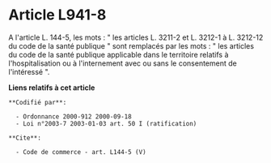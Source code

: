 # Article L941-8

A l'article L. 144-5, les mots : " les articles L. 3211-2 et L. 3212-1 à L. 3212-12 du code de la santé publique " sont
remplacés par les mots : " les articles du code de la santé publique applicable dans le territoire relatifs à
l'hospitalisation ou à l'internement avec ou sans le consentement de l'intéressé ".

**Liens relatifs à cet article**

	**Codifié par**:

	  - Ordonnance 2000-912 2000-09-18
	  - Loi n°2003-7 2003-01-03 art. 50 I (ratification)

	**Cite**:

	  - Code de commerce - art. L144-5 (V)
